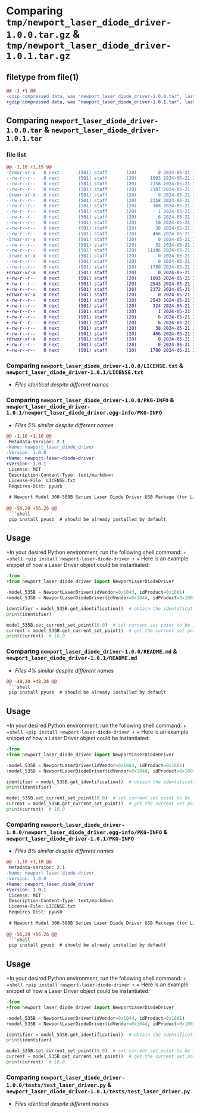 # Comparing `tmp/newport_laser_diode_driver-1.0.0.tar.gz` & `tmp/newport_laser_diode_driver-1.0.1.tar.gz`

## filetype from file(1)

```diff
@@ -1 +1 @@
-gzip compressed data, was "newport_laser_diode_driver-1.0.0.tar", last modified: Tue May 21 17:10:56 2024, max compression
+gzip compressed data, was "newport_laser_diode_driver-1.0.1.tar", last modified: Tue May 21 17:19:00 2024, max compression
```

## Comparing `newport_laser_diode_driver-1.0.0.tar` & `newport_laser_diode_driver-1.0.1.tar`

### file list

```diff
@@ -1,18 +1,15 @@
-drwxr-xr-x   0 next       (501) staff       (20)        0 2024-05-21 17:10:56.815382 newport_laser_diode_driver-1.0.0/
--rw-r--r--   0 next       (501) staff       (20)     1093 2024-05-21 16:56:31.000000 newport_laser_diode_driver-1.0.0/LICENSE.txt
--rw-r--r--   0 next       (501) staff       (20)     2358 2024-05-21 17:10:56.815053 newport_laser_diode_driver-1.0.0/PKG-INFO
--rw-r--r--   0 next       (501) staff       (20)     2187 2024-05-21 17:10:17.000000 newport_laser_diode_driver-1.0.0/README.md
-drwxr-xr-x   0 next       (501) staff       (20)        0 2024-05-21 17:10:56.814076 newport_laser_diode_driver-1.0.0/newport_laser_diode_driver.egg-info/
--rw-r--r--   0 next       (501) staff       (20)     2358 2024-05-21 17:10:56.000000 newport_laser_diode_driver-1.0.0/newport_laser_diode_driver.egg-info/PKG-INFO
--rw-r--r--   0 next       (501) staff       (20)      368 2024-05-21 17:10:56.000000 newport_laser_diode_driver-1.0.0/newport_laser_diode_driver.egg-info/SOURCES.txt
--rw-r--r--   0 next       (501) staff       (20)        1 2024-05-21 17:10:56.000000 newport_laser_diode_driver-1.0.0/newport_laser_diode_driver.egg-info/dependency_links.txt
--rw-r--r--   0 next       (501) staff       (20)        6 2024-05-21 17:10:56.000000 newport_laser_diode_driver-1.0.0/newport_laser_diode_driver.egg-info/requires.txt
--rw-r--r--   0 next       (501) staff       (20)       10 2024-05-21 17:10:56.000000 newport_laser_diode_driver-1.0.0/newport_laser_diode_driver.egg-info/top_level.txt
--rw-r--r--   0 next       (501) staff       (20)       38 2024-05-21 17:10:56.815440 newport_laser_diode_driver-1.0.0/setup.cfg
--rw-r--r--   0 next       (501) staff       (20)      466 2024-05-21 17:05:59.000000 newport_laser_diode_driver-1.0.0/setup.py
-drwxr-xr-x   0 next       (501) staff       (20)        0 2024-05-21 17:10:56.814415 newport_laser_diode_driver-1.0.0/src/
--rw-r--r--   0 next       (501) staff       (20)       52 2024-05-21 16:16:52.000000 newport_laser_diode_driver-1.0.0/src/__init__.py
--rw-r--r--   0 next       (501) staff       (20)    11106 2024-05-21 16:16:27.000000 newport_laser_diode_driver-1.0.0/src/newport_laser_driver.py
-drwxr-xr-x   0 next       (501) staff       (20)        0 2024-05-21 17:10:56.814779 newport_laser_diode_driver-1.0.0/tests/
--rw-r--r--   0 next       (501) staff       (20)        0 2024-05-21 16:16:27.000000 newport_laser_diode_driver-1.0.0/tests/__init__.py
--rw-r--r--   0 next       (501) staff       (20)     1780 2024-05-21 16:16:27.000000 newport_laser_diode_driver-1.0.0/tests/test_laser_driver.py
+drwxr-xr-x   0 next       (501) staff       (20)        0 2024-05-21 17:19:00.221501 newport_laser_diode_driver-1.0.1/
+-rw-r--r--   0 next       (501) staff       (20)     1093 2024-05-21 16:56:31.000000 newport_laser_diode_driver-1.0.1/LICENSE.txt
+-rw-r--r--   0 next       (501) staff       (20)     2543 2024-05-21 17:19:00.221238 newport_laser_diode_driver-1.0.1/PKG-INFO
+-rw-r--r--   0 next       (501) staff       (20)     2372 2024-05-21 17:18:35.000000 newport_laser_diode_driver-1.0.1/README.md
+drwxr-xr-x   0 next       (501) staff       (20)        0 2024-05-21 17:19:00.220663 newport_laser_diode_driver-1.0.1/newport_laser_diode_driver.egg-info/
+-rw-r--r--   0 next       (501) staff       (20)     2543 2024-05-21 17:19:00.000000 newport_laser_diode_driver-1.0.1/newport_laser_diode_driver.egg-info/PKG-INFO
+-rw-r--r--   0 next       (501) staff       (20)      324 2024-05-21 17:19:00.000000 newport_laser_diode_driver-1.0.1/newport_laser_diode_driver.egg-info/SOURCES.txt
+-rw-r--r--   0 next       (501) staff       (20)        1 2024-05-21 17:19:00.000000 newport_laser_diode_driver-1.0.1/newport_laser_diode_driver.egg-info/dependency_links.txt
+-rw-r--r--   0 next       (501) staff       (20)        6 2024-05-21 17:19:00.000000 newport_laser_diode_driver-1.0.1/newport_laser_diode_driver.egg-info/requires.txt
+-rw-r--r--   0 next       (501) staff       (20)        6 2024-05-21 17:19:00.000000 newport_laser_diode_driver-1.0.1/newport_laser_diode_driver.egg-info/top_level.txt
+-rw-r--r--   0 next       (501) staff       (20)       38 2024-05-21 17:19:00.221570 newport_laser_diode_driver-1.0.1/setup.cfg
+-rw-r--r--   0 next       (501) staff       (20)      466 2024-05-21 17:18:52.000000 newport_laser_diode_driver-1.0.1/setup.py
+drwxr-xr-x   0 next       (501) staff       (20)        0 2024-05-21 17:19:00.220956 newport_laser_diode_driver-1.0.1/tests/
+-rw-r--r--   0 next       (501) staff       (20)        0 2024-05-21 16:16:27.000000 newport_laser_diode_driver-1.0.1/tests/__init__.py
+-rw-r--r--   0 next       (501) staff       (20)     1780 2024-05-21 16:16:27.000000 newport_laser_diode_driver-1.0.1/tests/test_laser_driver.py
```

### Comparing `newport_laser_diode_driver-1.0.0/LICENSE.txt` & `newport_laser_diode_driver-1.0.1/LICENSE.txt`

 * *Files identical despite different names*

### Comparing `newport_laser_diode_driver-1.0.0/PKG-INFO` & `newport_laser_diode_driver-1.0.1/newport_laser_diode_driver.egg-info/PKG-INFO`

 * *Files 5% similar despite different names*

```diff
@@ -1,10 +1,10 @@
 Metadata-Version: 2.1
-Name: newport_laser_diode_driver
-Version: 1.0.0
+Name: newport-laser-diode-driver
+Version: 1.0.1
 License: MIT
 Description-Content-Type: text/markdown
 License-File: LICENSE.txt
 Requires-Dist: pyusb
 
 # Newport Model 300-500B Series Laser Diode Driver USB Package (for Linux)
 
@@ -56,20 +56,26 @@
 ```shell
 pip install pyusb  # should be already installed by default
 ```
 
 
 ## Usage
 
+In your desired Python environment, run the following shell command:
+
+```shell
+pip install newport-laser-diode-driver
+```
+
 Here is an example snippet of how a Laser Driver object could be instantiated:
 
 ```python
-from 
+from newport_laser_diode_driver import NewportLaserDiodeDriver
 
-model_535B = NewportLaserDriver(idVendor=0x104d, idProduct=0x1001)
+model_535B = NewportLaserDiodeDriver(idVendor=0x104d, idProduct=0x1001)
 
 identifier = model_535B.get_identification()  # obtain the identification
 print(identifier)
 
 model_535B.set_current_set_point(10.0)  # set current set point to be 10.0 mA
 current = model_535B.get_current_set_point()  # get the current set point
 print(current)  # 10.0
```

### Comparing `newport_laser_diode_driver-1.0.0/README.md` & `newport_laser_diode_driver-1.0.1/README.md`

 * *Files 4% similar despite different names*

```diff
@@ -48,20 +48,26 @@
 ```shell
 pip install pyusb  # should be already installed by default
 ```
 
 
 ## Usage
 
+In your desired Python environment, run the following shell command:
+
+```shell
+pip install newport-laser-diode-driver
+```
+
 Here is an example snippet of how a Laser Driver object could be instantiated:
 
 ```python
-from 
+from newport_laser_diode_driver import NewportLaserDiodeDriver
 
-model_535B = NewportLaserDriver(idVendor=0x104d, idProduct=0x1001)
+model_535B = NewportLaserDiodeDriver(idVendor=0x104d, idProduct=0x1001)
 
 identifier = model_535B.get_identification()  # obtain the identification
 print(identifier)
 
 model_535B.set_current_set_point(10.0)  # set current set point to be 10.0 mA
 current = model_535B.get_current_set_point()  # get the current set point
 print(current)  # 10.0
```

### Comparing `newport_laser_diode_driver-1.0.0/newport_laser_diode_driver.egg-info/PKG-INFO` & `newport_laser_diode_driver-1.0.1/PKG-INFO`

 * *Files 8% similar despite different names*

```diff
@@ -1,10 +1,10 @@
 Metadata-Version: 2.1
-Name: newport-laser-diode-driver
-Version: 1.0.0
+Name: newport_laser_diode_driver
+Version: 1.0.1
 License: MIT
 Description-Content-Type: text/markdown
 License-File: LICENSE.txt
 Requires-Dist: pyusb
 
 # Newport Model 300-500B Series Laser Diode Driver USB Package (for Linux)
 
@@ -56,20 +56,26 @@
 ```shell
 pip install pyusb  # should be already installed by default
 ```
 
 
 ## Usage
 
+In your desired Python environment, run the following shell command:
+
+```shell
+pip install newport-laser-diode-driver
+```
+
 Here is an example snippet of how a Laser Driver object could be instantiated:
 
 ```python
-from 
+from newport_laser_diode_driver import NewportLaserDiodeDriver
 
-model_535B = NewportLaserDriver(idVendor=0x104d, idProduct=0x1001)
+model_535B = NewportLaserDiodeDriver(idVendor=0x104d, idProduct=0x1001)
 
 identifier = model_535B.get_identification()  # obtain the identification
 print(identifier)
 
 model_535B.set_current_set_point(10.0)  # set current set point to be 10.0 mA
 current = model_535B.get_current_set_point()  # get the current set point
 print(current)  # 10.0
```

### Comparing `newport_laser_diode_driver-1.0.0/tests/test_laser_driver.py` & `newport_laser_diode_driver-1.0.1/tests/test_laser_driver.py`

 * *Files identical despite different names*

